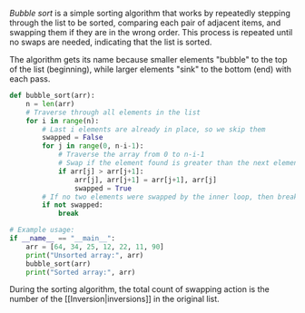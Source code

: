 *Bubble sort* is a simple sorting algorithm that works by repeatedly stepping through the list to be sorted, comparing each pair of adjacent items, and swapping them if they are in the wrong order. This process is repeated until no swaps are needed, indicating that the list is sorted. 

The algorithm gets its name because smaller elements "bubble" to the top of the list (beginning), while larger elements "sink" to the bottom (end) with each pass.

``` python
def bubble_sort(arr):
    n = len(arr)
    # Traverse through all elements in the list
    for i in range(n):
        # Last i elements are already in place, so we skip them
        swapped = False
        for j in range(0, n-i-1):
            # Traverse the array from 0 to n-i-1
            # Swap if the element found is greater than the next element
            if arr[j] > arr[j+1]:
                arr[j], arr[j+1] = arr[j+1], arr[j]
                swapped = True
        # If no two elements were swapped by the inner loop, then break
        if not swapped:
            break

# Example usage:
if __name__ == "__main__":
    arr = [64, 34, 25, 12, 22, 11, 90]
    print("Unsorted array:", arr)
    bubble_sort(arr)
    print("Sorted array:", arr)

```

During the sorting algorithm, the total count of swapping action is the number of the [[Inversion|inversions]] in the original list. 